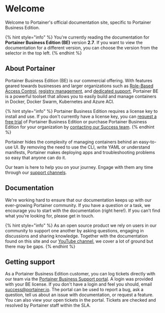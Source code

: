 # Welcome

Welcome to Portainer's official documentation site, specific to Portainer Business Edition.

{% hint style="info" %}
You're currently reading the documentation for **Portainer Business Edition \(BE\)** version **2.7**. If you want to view the documentation for a different version, you can choose the version from the selector in the top left.
{% endhint %}

## About Portainer

Portainer Business Edition \(BE\) is our commercial offering. With features geared towards businesses and larger organizations such as [Role-Based Access Control](admin/users/roles.md), [registry management](admin/registries/browse.md), and [dedicated support](./#getting-support), Portainer BE is a powerful toolset that allows you to easily build and manage containers in Docker, Docker Swarm, Kubernetes and Azure ACI.

{% hint style="info" %}
Portainer Business Edition requires a license key to install and use. If you don't currently have a license key, you can [request a free trial](https://www.portainer.io/free-trial) of Portainer Business Edition or purchase Portainer Business Edition for your organization by [contacting our Success team](mailto:success@portainer.io).
{% endhint %}

Portainer hides the complexity of managing containers behind an easy-to-use UI. By removing the need to use the CLI, write YAML or understand manifests, Portainer makes deploying apps and troubleshooting problems so easy that anyone can do it.

Our team is here to help you on your journey. Engage with them any time through our [support channels](./#getting-support).

## Documentation

We're working hard to ensure that our documentation keeps up with our ever-growing Portainer community. If you have a question or a task, we encourage you to start with the documentation \(right here!\). If you can't find what you're looking for, please get in touch.

{% hint style="info" %}
As an open source product we rely on users in our community to support one another by asking questions, engaging in discussions and sharing knowledge. Together with the documentation found on this site and our [YouTube channel](https://www.youtube.com/channel/UC7diMJcrULjDseq5yhSUZgg), we cover a lot of ground but there may be gaps.
{% endhint %}

## Getting support

As a Portainer Business Edition customer, you can log tickets directly with our team via the [Portainer Business Support portal](https://support.portainer.io/?login=1). A login was provided with your BE license. If you don't have a login and feel you should, email [success@portainer.io](mailto:success@portainer.io?subject=Access%20to%20Portainer%20Business%20Support). The portal can be used to report a bug, ask a question, tell us about an issue with documentation, or request a feature. You can also view your open tickets in the portal. Tickets are checked and resolved by Portainer staff within the SLA.

